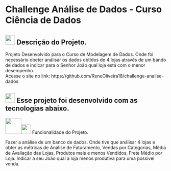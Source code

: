 <h1 aling=center>Challenge Análise de Dados - Curso Ciência de Dados</h1> 

<h2><img src="https://icongr.am/octicons/pin.svg?size=128&color=ffffff" height=30px width=30px/> Descrição do Projeto.</h2>
<p>Projeto Desenvolvido para o Curso de Modelagem de Dados. Onde foi necessário obeter análisar os dados obtidos de 4 lojas através de um bando de dados e indicar para o Senhor João qual loja está com o menor desempenho.<br>
Acesse o site no link: https://github.com/ReneOliveira18/challenge-analise-dados</p>

<h2><img src="https://icongr.am/octicons/code.svg?size=128&color=ffffff" height=30px width=30px/> Esse projeto foi desenvolvido com as tecnologias abaixo.</h2>
<img src="https://cdn.jsdelivr.net/gh/devicons/devicon@latest/icons/python/python-original-wordmark.svg" height=50px width=50px /><img 

<h2><img src="https://icongr.am/octicons/tools.svg?size=128&color=ffffff" height=30px width=30px/> Funcionalidade do Projeto.</h2>
<p>Fazer a análise de um banco de dados. Onde tive que análisar 4 lojas e obter as métricas de 
  Análise de Faturamento, Vendas por Categorias, Média de Avaliação das Lojas, Produtos mais e menos Vendidos, Frete Médio por Loja.
Indicar a seu João qual a loja menos produtiva para uma possivel venda.</p>


